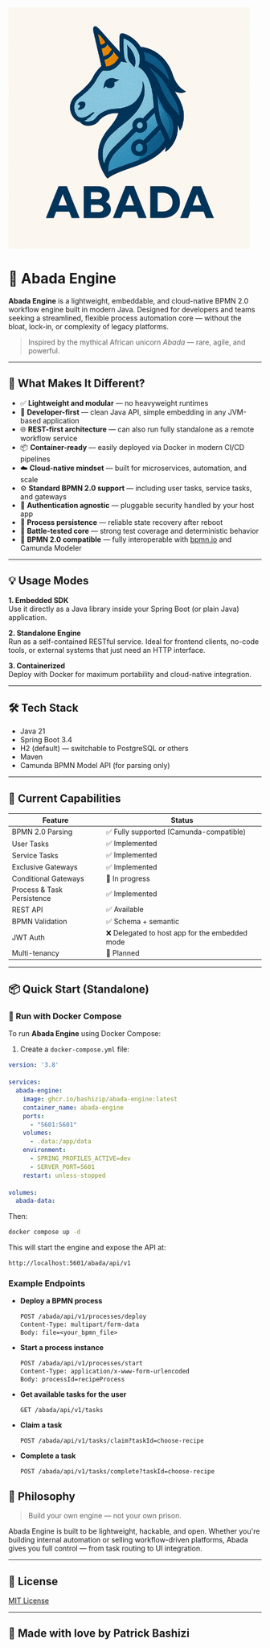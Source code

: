 ![logo](https://github.com/bashizip/abada-engine/blob/main/assets/logo_small.png)

# 🦄 Abada Engine

**Abada Engine** is a lightweight, embeddable, and cloud-native BPMN 2.0 workflow engine built in modern Java. Designed for developers and teams seeking a streamlined, flexible process automation core — without the bloat, lock-in, or complexity of legacy platforms.

> Inspired by the mythical African unicorn *Abada* — rare, agile, and powerful.

---

## 🚀 What Makes It Different?

- ✅ **Lightweight and modular** — no heavyweight runtimes
- 🧠 **Developer-first** — clean Java API, simple embedding in any JVM-based application
- 🌐 **REST-first architecture** — can also run fully standalone as a remote workflow service
- 📦 **Container-ready** — easily deployed via Docker in modern CI/CD pipelines
- ☁️ **Cloud-native mindset** — built for microservices, automation, and scale
- ⚙️ **Standard BPMN 2.0 support** — including user tasks, service tasks, and gateways
- 🔐 **Authentication agnostic** — pluggable security handled by your host app
- 🔁 **Process persistence** — reliable state recovery after reboot
- 🧪 **Battle-tested core** — strong test coverage and deterministic behavior
- 📄 **BPMN 2.0 compatible** — fully interoperable with [bpmn.io](https://bpmn.io) and Camunda Modeler

---

## 💡 Usage Modes

**1. Embedded SDK**  
Use it directly as a Java library inside your Spring Boot (or plain Java) application.

**2. Standalone Engine**  
Run as a self-contained RESTful service. Ideal for frontend clients, no-code tools, or external systems that just need an HTTP interface.

**3. Containerized**  
Deploy with Docker for maximum portability and cloud-native integration.

---

## 🛠 Tech Stack

- Java 21
- Spring Boot 3.4
- H2 (default) — switchable to PostgreSQL or others
- Maven
- Camunda BPMN Model API (for parsing only)

---

## 🧪 Current Capabilities

| Feature                    | Status         |
|---------------------------|----------------|
| BPMN 2.0 Parsing           | ✅ Fully supported (Camunda-compatible) |
| User Tasks                | ✅ Implemented |
| Service Tasks             | ✅ Implemented |
| Exclusive Gateways        | ✅ Implemented |
| Conditional Gateways      | 🔄 In progress |
| Process & Task Persistence| ✅ Implemented |
| REST API                  | ✅ Available |
| BPMN Validation           | ✅ Schema + semantic |
| JWT Auth                  | ❌ Delegated to host app for the embedded mode|
| Multi-tenancy             | 🚧 Planned |

---

## 📦 Quick Start (Standalone)

### 🐳 Run with Docker Compose

To run **Abada Engine** using Docker Compose:

1. Create a `docker-compose.yml` file:

```yaml
version: '3.8'

services:
  abada-engine:
    image: ghcr.io/bashizip/abada-engine:latest
    container_name: abada-engine
    ports:
      - "5601:5601"
    volumes:
      - .data:/app/data
    environment:
      - SPRING_PROFILES_ACTIVE=dev
      - SERVER_PORT=5601
    restart: unless-stopped

volumes:
  abada-data:
```

Then:

```bash
docker compose up -d
```

This will start the engine and expose the API at:

```
http://localhost:5601/abada/api/v1
```

### Example Endpoints

- **Deploy a BPMN process**
  ```http
  POST /abada/api/v1/processes/deploy
  Content-Type: multipart/form-data
  Body: file=<your_bpmn_file>
  ```

- **Start a process instance**
  ```http
  POST /abada/api/v1/processes/start
  Content-Type: application/x-www-form-urlencoded
  Body: processId=recipeProcess
  ```

- **Get available tasks for the user**
  ```http
  GET /abada/api/v1/tasks
  ```

- **Claim a task**
  ```http
  POST /abada/api/v1/tasks/claim?taskId=choose-recipe
  ```

- **Complete a task**
  ```http
  POST /abada/api/v1/tasks/complete?taskId=choose-recipe
  ```


## 🧠 Philosophy

> Build your own engine — not your own prison.

Abada Engine is built to be lightweight, hackable, and open. Whether you're building internal automation or selling workflow-driven platforms, Abada gives you full control — from task routing to UI integration.

---

## 📜 License

[MIT License](https://github.com/bashizip/abada-engine/blob/main/LICENCE)

---

## 🦄 Made with love by Patrick Bashizi
